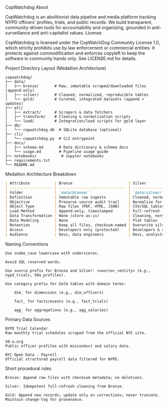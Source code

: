 CopWatchdog
About

CopWatchdog is an abolitionist data pipeline and media platform tracking NYPD officers’ profiles, trials, and public records. We build transparent, community-driven tools for accountability and organizing, grounded in anti-surveillance and anti-capitalist values.
License

CopWatchdog is licensed under the CopWatchDog Community License 1.0, which strictly prohibits use by law enforcement or commercial entities. It protects against commodification and enforces copyleft to keep the software in community hands only. See LICENSE.md for details.


Project Directory Layout (Medallion Architecture)
```text
copwatchdog/
├── data/
│   ├── bronze/       # Raw, immutable scraped/downloaded files (append-only)
│   ├── silver/       # Cleaned, normalized, reproducible tables
│   └── gold/         # Curated, integrated datasets (append + updates)
├── etl/
│   ├── extract/      # Scrapers & data fetchers
│   ├── transform/    # Cleaning & normalization scripts
│   └── load/         # Integration/load scripts for gold layer
├── db/
│   └── copwatchdog.db  # SQLite database (optional)
├── cli/
│   └── copwatchdog.py  # CLI entrypoint
├── docs/
│   ├── schema.md       # Data dictionary & schema docs
│   └── usage.md        # Pipeline usage guide
├── notebooks/           # Jupyter notebooks
├── requirements.txt
└── README.md
```

Medallion Architecture Breakdown
```markdown
| Attribute           | Bronze                         | Silver                        | Gold                                   |
| ------------------- | ------------------------------ | ----------------------------- | -------------------------------------- |
| Folder              | `data/bronze/`                 | `data/silver/`                | `data/gold/`                           |
| Definition          | Immutable raw ingests          | Cleaned, normalized datasets  | Curated, consumption-ready datasets    |
| Objective           | Preserve source audit trail    | Normalize for QA & joins      | Build canonical profiles & events      |
| Object Type         | Raw files (PDF, HTML, JSON)    | CSV/SQL tables                | CSV/SQL tables/views                   |
| Load Method         | Append-only, timestamped       | Full-refresh (overwrite safe) | Incremental append + targeted updates  |
| Data Transformation | None (store as-is)             | Cleaning, normalization       | Integration, deduplication, enrichment |
| Data Modeling       | None                           | Flat tables                   | Flat/simple star schema with keys      |
| Retention           | Keep all files, checksum-named | Overwrite silver files        | Append-only; maintain change-log table |
| Access              | Developers only (protected)    | Developers & analysts         | Public, read-only downstream consumers |
| Audience            | Devs, data engineers           | Devs, analysts                | Organizers, researchers, journalists   |
```

Naming Conventions

    Use snake_case lowercase with underscores.

    Avoid SQL reserved words.

    Use source prefix for Bronze and Silver: <source>_<entity> (e.g., nypd_trials, 50a_profiles).

    Use category prefix for Gold tables with domain terms:

        dim_ for dimensions (e.g., dim_officers)

        fact_ for facts/events (e.g., fact_trials)

        agg_ for aggregations (e.g., agg_salaries)

Primary Data Sources

    NYPD Trial Calendar
    Raw monthly trial schedules scraped from the official NYC site.

    50-a.org
    Public officer profiles with misconduct and salary data.

    NYC Open Data - Payroll
    Official structured payroll data filtered for NYPD.

Short procedural rules

    Bronze: Append raw files with checksum metadata; no deletions.

    Silver: Idempotent full-refresh cleaning from Bronze.

    Gold: Append new records; update only on corrections; never truncate. Maintain change-log for provenance.
